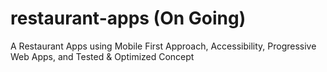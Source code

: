 # restaurant-apps (On Going)

A Restaurant Apps using Mobile First Approach, Accessibility, Progressive Web Apps, and Tested & Optimized Concept
